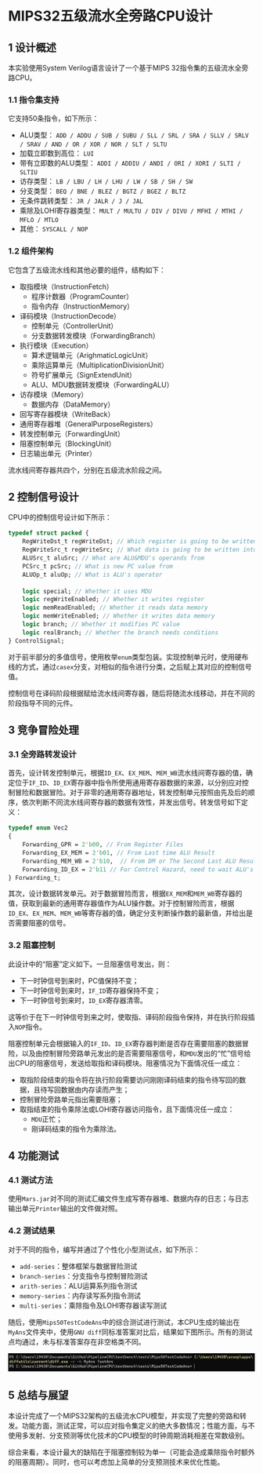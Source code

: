 # MIPS32五级流水全旁路CPU设计

## 1  设计概述

本实验使用System Verilog语言设计了一个基于MIPS 32指令集的五级流水全旁路CPU。

### 1.1  指令集支持

它支持50条指令，如下所示：

* ALU类型： `ADD / ADDU / SUB / SUBU / SLL / SRL / SRA / SLLV / SRLV / SRAV / AND / OR / XOR / NOR / SLT / SLTU`
* 加载立即数到高位： `LUI`
* 带有立即数的ALU类型： `ADDI / ADDIU / ANDI / ORI / XORI / SLTI / SLTIU`
* 访存类型： `LB / LBU / LH / LHU / LW / SB / SH / SW`
* 分支类型： `BEQ / BNE / BLEZ / BGTZ / BGEZ / BLTZ`
* 无条件跳转类型： `JR / JALR / J / JAL`
* 乘除及LOHI寄存器类型： `MULT / MULTU / DIV / DIVU / MFHI / MTHI / MFLO / MTLO`
* 其他： `SYSCALL / NOP`

### 1.2  组件架构

它包含了五级流水线和其他必要的组件，结构如下：

* 取指模块（InstructionFetch）
  * 程序计数器（ProgramCounter）
  * 指令内存（InstructionMemory）
* 译码模块（InstructionDecode）
  * 控制单元（ControllerUnit）
  * 分支数据转发模块（ForwardingBranch）
* 执行模块（Execution）
  * 算术逻辑单元（ArighmaticLogicUnit）
  * 乘除运算单元（MultiplicationDivisionUnit）
  * 符号扩展单元（SignExtendUnit）
  * ALU、MDU数据转发模块（ForwardingALU）
* 访存模块（Memory）
  * 数据内存（DataMemory）
* 回写寄存器模块（WriteBack）
* 通用寄存器堆（GeneralPurposeRegisters）
* 转发控制单元（ForwardingUnit）
* 阻塞控制单元（BlockingUnit）
* 日志输出单元（Printer）

流水线间寄存器共四个，分别在五级流水阶段之间。

## 2  控制信号设计

CPU中的控制信号设计如下所示：

```systemverilog
typedef struct packed {
    RegWriteDst_t regWriteDst; // Which register is going to be written
    RegWriteSrc_t regWriteSrc; // What data is going to be written into register
    ALUSrc_t aluSrc; // What are ALU&MDU's operands from
    PCSrc_t pcSrc; // What is new PC value from
    ALUOp_t aluOp; // What is ALU's operator

    logic special; // Whether it uses MDU
    logic regWriteEnabled; // Whether it writes register
    logic memReadEnabled; // Whether it reads data memory
    logic memWriteEnabled; // Whether it writes data memory
    logic branch; // Whether it modifies PC value
    logic realBranch; // Whether the branch needs conditions
} ControlSignal;
```

对于前半部分的多值信号，使用枚举`enum`类型包装。实现控制单元时，使用硬布线的方式，通过`casex`分支，对相似的指令进行分类，之后赋上其对应的控制信号值。

控制信号在译码阶段根据赋给流水线间寄存器，随后将随流水线移动，并在不同的阶段指导不同的元件。

## 3  竞争冒险处理

### 3.1  全旁路转发设计

首先，设计转发控制单元，根据`ID_EX`、`EX_MEM`、`MEM_WB`流水线间寄存器的值，确定位于`IF_ID`、`ID_EX`寄存器中指令所使用通用寄存器数据的来源，以分别应对控制冒险和数据冒险。对于非零的通用寄存器地址，转发控制单元按照由先及后的顺序，依次判断不同流水线间寄存器的数据有效性，并发出信号。转发信号如下定义：

```systemverilog
typedef enum Vec2
{
    Forwarding_GPR = 2'b00, // From Register Files
    Forwarding_EX_MEM = 2'b01, // From Last time ALU Result
    Forwarding_MEM_WB = 2'b10,  // From DM or The Second Last ALU Result
    Forwarding_ID_EX = 2'b11 // For Control Hazard, need to wait ALU's result
} Forwarding_t;
```

其次，设计数据转发单元。对于数据冒险而言，根据`EX_MEM`和`MEM_WB`寄存器的值，获取到最新的通用寄存器值作为ALU操作数。对于控制冒险而言，根据`ID_EX`、`EX_MEM`、`MEM_WB`等寄存器的值，确定分支判断操作数的最新值，并给出是否需要阻塞的信号。

### 3.2  阻塞控制

此设计中的“阻塞”定义如下。一旦阻塞信号发出，则：

* 下一时钟信号到来时，PC值保持不变；
* 下一时钟信号到来时，`IF_ID`寄存器保持不变；
* 下一时钟信号到来时，`ID_EX`寄存器清零。

这等价于在下一时钟信号到来之时，使取指、译码阶段指令保持，并在执行阶段插入`NOP`指令。

阻塞控制单元会根据输入的`IF_ID`、`ID_EX`寄存器判断是否存在需要阻塞的数据冒险，以及由控制冒险旁路单元发出的是否需要阻塞信号，和`MDU`发出的“忙”信号给出CPU的阻塞信号，发送给取指和译码模块。阻塞情况为下面情况任一成立：

* 取指阶段结束的指令将在执行阶段需要访问刚刚译码结束的指令待写回的数据，且待写回数据由内存读而产生；
* 控制冒险旁路单元指出需要阻塞；
* 取指结束的指令乘除法或LOHI寄存器访问指令，且下面情况任一成立：
  * `MDU`正忙；
  * 刚译码结束的指令为乘除法。

## 4  功能测试

### 4.1  测试方法

使用`Mars.jar`对不同的测试汇编文件生成写寄存器堆、数据内存的日志；与日志输出单元`Printer`输出的文件做对照。

### 4.2  测试结果

对于不同的指令，编写并通过了个性化小型测试点，如下所示：

* `add-series`：整体框架与数据冒险测试
* `branch-series`：分支指令与控制冒险测试
* `arith-series`：ALU运算系列指令测试
* `memory-series`：内存读写系列指令测试
* `multi-series`：乘除指令及LOHI寄存器读写测试

随后，使用`Mips50TestCodeAns`中的综合测试进行测试，本CPU生成的输出在`MyAns`文件夹中，使用`GNU diff`同标准答案对比后，结果如下图所示。所有的测试点均通过，未与标准答案存在非空格类不同。

![image-20230107203317122](./image-20230107203317122.png)

## 5  总结与展望

本设计完成了一个MIPS32架构的五级流水CPU模型，并实现了完整的旁路和转发。功能方面，测试正常，可以应对指令集定义的绝大多数情况；性能方面，与不使用多发射、分支预测等优化技术的CPU模型的时钟周期消耗相差在常数级别。

综合来看，本设计最大的缺陷在于阻塞控制较为单一（可能会造成乘除指令时额外的阻塞周期）。同时，也可以考虑加上简单的分支预测技术来优化性能。

